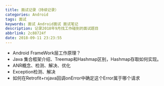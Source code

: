 ```yaml
---
title: 面试记录（持续记录）
categories: Android
tags: 面试
keywords: 面试 Android面试 面试笔记
description: 记录2018年9月找工作碰到的面试题目
abbrlink: 2c88724f
date: 2018-09-11 23:23:55
---
```


- Android FrameWork层工作原理？
- Java 集合框架介绍、Treemap和Hashmap区别，Hashmap存取如何实现。
- ANR概念、检测、解决、优化
- Exception检测、解决
- 如何在Retrofit+rxjava回调onError中确定这个Error属于哪个请求
